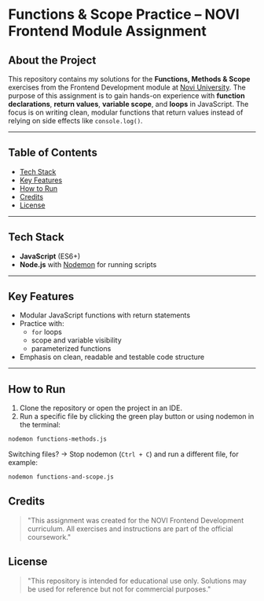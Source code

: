 # Functions & Scope Practice – NOVI Frontend Module Assignment

## About the Project

This repository contains my solutions for the **Functions, Methods & Scope** exercises from the Frontend Development module at [Novi University](https://www.novi.nl).
The purpose of this assignment is to gain hands-on experience with **function declarations**, **return values**, **variable scope**, and **loops** in JavaScript. The focus is on writing clean, modular functions that return values instead of relying on side effects like `console.log()`.

---

## Table of Contents

- [Tech Stack](#tech-stack)
- [Key Features](#key-features)
- [How to Run](#how-to-run)
- [Credits](#credits)
- [License](#license)

---

## Tech Stack

- **JavaScript** (ES6+)
- **Node.js** with [Nodemon](https://www.npmjs.com/package/nodemon) for running scripts

---

## Key Features

- Modular JavaScript functions with return statements
- Practice with:
    - `for` loops
    - scope and variable visibility
    - parameterized functions
- Emphasis on clean, readable and testable code structure

---

## How to Run

1. Clone the repository or open the project in an IDE.
2. Run a specific file by clicking the green play button or using nodemon in the terminal:

  ```bash
  nodemon functions-methods.js
  ```

  Switching files? -> Stop nodemon (`Ctrl + C`) and run a different file, for example:

  ```bash
  nodemon functions-and-scope.js
  ```

## Credits
> "This assignment was created for the NOVI Frontend Development curriculum. All exercises and instructions are part of the official coursework."

## License
> "This repository is intended for educational use only. Solutions may be used for reference but not for commercial purposes."